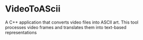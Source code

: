 # VideoToAScii
A C++ application that converts video files into ASCII art. This tool processes video frames and translates them into text-based representations
